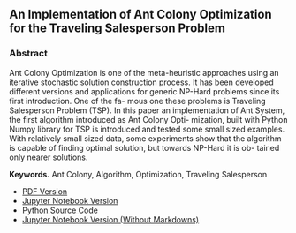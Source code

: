 ## An Implementation of Ant Colony Optimization for the Traveling Salesperson Problem
### Abstract
Ant Colony Optimization is one of the meta-heuristic approaches using an iterative
stochastic solution construction process. It has been developed different versions and
applications for generic NP-Hard problems since its first introduction. One of the fa-
mous one these problems is Traveling Salesperson Problem (TSP). In this paper an
implementation of Ant System,  the first algorithm introduced as Ant Colony Opti-
mization,  built with Python Numpy library for TSP is introduced and tested some
small sized examples.  With relatively small sized data, some experiments show that
the algorithm is capable of finding optimal solution, but towards NP-Hard it is ob-
tained only nearer solutions.

**Keywords.** Ant Colony, Algorithm, Optimization, Traveling Salesperson

- [PDF Version](EM%200014%20Modern%20Heuristics%20Final%20Project.pdf)
- [Jupyter Notebook Version](AntSystem.ipynb)
- [Python Source Code](AntSystem.py)
- [Jupyter Notebook Version (Without Markdowns)](AntSystemNoMarkdown.ipynb)
